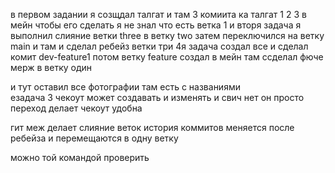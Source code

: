 в первом задании я созщдал талгат и там 3 комиита ка талгат 1 2 3 в мейн чтобы его сделать я не знал что есть ветка 1 и вторя задача я выполнил слияние ветки three в ветку two затем переключился на ветку main и там и сделал ребейз ветки три 4я задача создал все и сделал комит dev-feature1 потом ветку feature создал в мейн там ссделал фюче мерж в ветку один 

и тут оставил все фотографии там есть с названиями  
езадача 3 чекоут может создавать и изменять и свич нет он просто переход делает чекоут удобна

гит меж делает слияние веток
история коммитов меняется после ребейза и перемещаются в одну ветку 

можно той командой проверить
